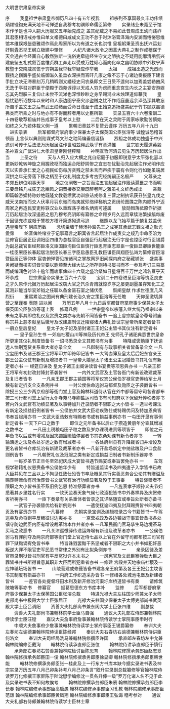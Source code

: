 <!-- { "loadSidebar": true } -->
大明世宗肃皇帝实录

序
　　我皇祖世宗肃皇帝御历凡四十有五年视我
　　祖宗列圣享国最久丰功伟绩炳燿铿鍧充满天地不可殚述自我穆考初禩即命儒臣纂修
　　实录绪业未竟至于馆本作予是也冲人嗣大历服又五年始克成之
盖其纪载之不易如此昔周成王幼而践祚其君臣相诏戒亦惟曰单文祖德曰咸成文王功不怠于时沐浴膏泽海内安澜而惓惓思维馆本维误艰毖患雅颂作焉此周家所以为有道之长也洪惟
皇祖躬秉圣资出抚兴运刬奸剔蠹丕举王纲立极建中肇修
　　人纪凡诸大政令之因革大典礼之制作咸稽谋于天会通古今经画自心毅然独断一洗俗吏牵迹经生守文之陋执之不疑用能廓清垢氛兴建废坠五礼式叙百度惟贞群工奔走以受成万姓倾心而向化卒之幽明协顺中外敉宁声教暨于交南威灵憺于穷朔盖我举我举疑应作举我
　　太祖
　　成祖丕造之光烈而觐扬之巍巍乎盛矣临御滋久虽垂衣深拱而宵旰几康之儆不忘于心诸边奏报臣下建言手批立决无滞晷刻万几稍暇则又繙经史问农桑即文王日昃不遑何以加焉盖尝勒豳风无逸于亭召对群臣于便殿于西苑谆谆以天戒人穷为虑而重念宫生内长之主宴安游娱忘其先烈朕三复仰止未尝不流涕也深惟眇眇之身早赐鸿业未烛理道仰藉我
　　皇祖忧勤所诏数年以来时和人康边圉宁泰灾沴盗贼之忧不作绍庭虽远余泽弘深其敢忘所自乎盖文王之后有武王缵绪而受命日浅至于成王始克追扬盛美纪于竹书顾朕虽德弗类而所乘之时与地亦有不得而辞者用以史臣所辑
　　实录五百六十六卷宝训二十四卷敬荐祖庙并告成事于皇考以上慰
　　二后在天之灵附于周家咏歌勤苦慎始如终之义乃若体裁义例一遵
　　累朝旧章兹不复赘云谨序  万历五年八月十九日
　进实录表
　　后军都督府掌府事少保兼太子太保英国公臣张溶等  诚惶诚恐稽首顿首  上言伏以典则贻谋式笃文孙之祜简编垂信诞扬
　　烈祖之休成功独盛于中兴遗训可传于后法法万历起居注作世昭兹绳武焕乎有章洪惟
　　世宗钦天履道英毅圣神宣文广武洪仁大孝肃皇帝刚健粹精
　　神明宣哲河清云见生万历起居注作出当
　　上圣之符
　　天与人归入应大横之兆自绍庭于初服即锐意乎太平张化瑟以更新妙乾转坤旋之用握政枢而独运合阳舒阴惨之宜志在忧勤治先起居注作光明作应天以实善承仁爱之心视民如伤每厉贪残之禁未言而声疾于震有令则化行如驰虽端居深拱之年无旁落下移之柄至于仪礼制度尤多考古宪经统嗣正名极严
　　父尊亲之孝郊丘辨位明事天享
　　地之仪阐敬一之旨而注五言起居注作箴读灏噩之书而明三要盘铭几戒陈无逸豳风之词晋接泰交赓既醉卷阿之雅虽礼文纤悉咸出
　　亲裁即篇翰游娱特称妙绝既隆文教载缵武功训旅诘戎修复三营之制执讯获丑张皇九伐之威天戈南指而交人伏辜月羽东驰而岛夷就殄络绎梯航之贡纷纶图牒之陈内顺外宁迈周家之再造民安吏称轶汉业以重辉荡乎难名炳焉可述属
　　放勋殂落祗原作祈据万历起居注改深遏密之思乃穆考亮阴即有纂修之命顾岁月久远而章牍浩繁操觚每废于因循充栋或艰于讐校方稽汗简遂恸遗弓迨
　　继照以龙飞始萃篇于麟复兹盖伏遇皇帝陛下  躬应历数
　　念切羹墙于赫汤孙监先王之成宪其承武志觐文祖之耿光爰霈
　　纶音俾终绪业于记事纂言之职寓省言起居注作成责实之规乃申命臣溶为监修官臣居正臣调阳臣四维为总裁官臣自强臣行起居注无行字是也镗臣时行臣锡爵为副总裁官臣经邦臣洛文臣国臣洵臣位臣慎行臣思育臣志皋臣一俊臣显卿臣世能臣一桂臣赓臣长春起居注脱臣长春三字臣启愚臣孔教臣谦臣凤翔臣弘诲为纂修官臣溶暨臣居正等仰体
宸衷俯殚管见按诸司之掌故网罗旧闻探内府之秘藏铺张
　盛美事务阙疑而核实词皆举要以删烦至大经大法之所存则特书屡书而不一参互考订三易藁而成编润色讨论十逾年而竣事俾四十六载之盛治粲如日星将百千万世之鸿名亘乎天坏恭成
　　世宗肃皇帝实录五百六十六卷
　　宝训二十四卷进呈臣溶等愧乏良史之才久原作允据万历起居注改窃大官之饩杀青甫就惊岁序之屡更副墨虽存知化工之莫测非能当华衮斧钺之任聊以备金匮石室之储伏愿
　　恢阐皇猷  作求世德庶几风烈衍
　　重熙累洽之图尚有典刑建长治久安之策臣溶等无任瞻
　　天仰圣激切屏营之至谨奉  表随  进以闻
　　万历五年八月十九日后军都督府掌府事少保兼太子太保英国公臣张溶等谨上表
　修纂凡例
　　一世宗皇帝以宗藩入继大统乃祖宗以来未有之事其即位礼仪及赏赉之类亦与先朝不同皆备书  一追上睿宗献皇帝尊号祔庙称宗并上慈孝献皇后徽号及改建庙制议迁陵寝诸大典礼皆世宗皇帝所亲定者备书  一册立皇后皇妃
　　皇太子太子妃及册封诸王王妃公主皆书其仪注有新定者书
　　一  皇子皇孙生书  一郊庙社稷山川等神及历代帝王  先师孔子诸祀典悉世宗皇帝所更定其仪礼制度皆备书  一诏书悉录全文其敕书有为事
　　特降或褒勉臣下抚谕远人恤刑宽贷关系重大者亦录全文
　　一凡御制有与政事相关者皆备录全文  一凡宝玺图书及诸王郡王宝将军印并印符印记皆书  一大驾卤簿及皇太后后妃东宫亲王郡王公主仪仗有新制及增损者书  一皇帝大婚皇太子诸王公主冠婚皆书其礼仪有新定者亦书  一  经筵日讲及  皇太子诸王出阁讲读皆书宴赉等项恩典亦书  一凡亲王郡王将军有初封改封降封革袭皆书
　　一内外文武官及土官各衙门有新设改建裁革及复旧者皆书
　　一凡亲王郡王郡主镇国等将军仪宾公侯伯岁禄官吏俸给军士月粮有新定折支全支条例并书
　　一封公侯伯命选驸马都督及勋臣之子袭爵皆书
一除授三公三少两京府部等衙门堂上官及翰林科道侍从官在外中都等留守司各省都布按三司行都司堂上官行太仆寺苑马寺卿盐运司皆书有司知府以下保留升俸秩者亦书若内外文武官有功绩显著及以事特加升迁录荫者不限职之大小皆书
一选举考课法有新定及损益旧例者皆书  一公侯伯并文武大臣老疾致仕或特赐优问及特加恩典皆书奉旨起用亦书  一文武大臣诰敕有特赐者书或有损益事例亦书  一屯田开垦有事例新定者书  一天下户口之数于
　　即位之元年备书以后止于攒造黄册年分查其增减之数书之
　　一凡田土税粮屯田子粒之数及岁办课税进贡等项皆于
　　即位之元年备书以后或有增减及因灾蠲豁赈恤停罢者书其农桑劝课有新令者亦书
　　一转输漕运之法及各处岁运之数有增减者书
　　一各处府州县有升降裁省归并增设及更名者皆书仓库坑冶有新建及裁革者亦书
一凡新开盐场新定中纳盐粮及户口食盐则例皆书
　　一凡朝贺礼仪及冠服之类有新定或损益旧制者书新制乐器亦书
　　一每岁圣节正旦冬至郊祀庆成大宴皆书遇节赐宴或奉旨罢免亦书  一
　　车驾视学耕籍礼仪恩赉备书公侯伯年少有
　　特旨送监读书及四夷遣子入学皆书已故大臣并见在三品以上不拘见任致仕殁皆书卒及概见其行实善恶务合公论其有赠谥及赐葬赙赠命有司治葬皆书文武官有治行功绩显著及殁于王事奉
　　特旨褒赠者不限职之大小皆书虽不系旧例乞恩
特准祭葬者亦书
　　一凡旌表孝子顺孙义夫节妇悉著其乡里姓名行实
　　一钦天监奏天象气候七政淩犯皆书中外奏祥异及庆贺修省祈祷亦书
　　一臣下奏章有关系重体者皆录之其详略随宜或奉旨处断者亦备书
　　一武官子孙袭替优给有新例则书
　　一遣使抚谕四夷及封拜赐赉皆书四夷朝贡及有宴赉亦书
　　一凡纂修
　　先朝实录宝训及编辑校录古今书籍皆书一车驾巡幸及命将剿平反叛征讨边夷亦书
　　一京营戎政及各边镇战守事宜皆备书各处镇守防边武臣内臣有增设裁革馆本作并者亦书
一凡军民衙门官马孳生马边境茶马买马之政悉书
　　一凡关津巡徼驿传递运烽堠有新设及改革者亦书
　　一公侯伯驸马有罪削夺及两京府部等衙门堂上官近侍七品以上官在外留守司都布按三司官有罪下狱黜谪宥免皆书奉
　　特旨诛戮罢黜干系惩戒者不限职之大小并书如犯奸恶叛逆大罪不限官吏军民悉书常律之外别有比拟条例亦书
　　一
　　亲录囚徒及差官审录刑狱皆书刑官有平反冤狱详本末书之
　　一风宪官及文武臣寮弹劾大臣之罪皆书并书所得旨意其职非大臣而所犯重者亦书
一修建  宫殿并天地宗庙社稷及一应神祗坛场皆书  一
　　山陵营建或修葺皆备书建各亲王府第及各王王妃公主坟皆书其制度有损益亦书
　　一内府工作织造采办皆书  一修缮各处城池屯堡及新建者皆书
　　一差官各处提督圩田水利及新开修治河渠圩岸桥道皆书有奏
　　请修筑陂塘等事亦书
　修纂官
　　据葛思德东方书库本补
　　监修
　　后军都督府掌府事少保兼太子太保英国公臣张溶总裁
　　特进光禄大夫左柱国少师兼太子太师吏部尚书中极殿大学士臣张居正
　　光禄大夫柱国少保兼太子太傅吏部尚书武英殿大学士臣吕调阳
　　资善大夫礼部尚书兼东阁大学士臣张四维
　　副总裁
　　资善大夫礼部尚书兼翰林院学士臣马自强
　　通议大夫礼部左侍郎兼翰林院侍读学士臣汪镗
　　嘉议大夫詹事府詹事兼翰林院侍读学士掌院事臣申时行
　　中顺大夫詹事府少詹事兼翰林院侍读学士掌府事臣王锡爵纂修
　　奉训大夫左春坊左谕德兼翰林院侍读臣陈经邦
　　奉训大夫右春坊右谕德兼翰林院侍讲臣何洛文
　　奉训大夫司经局洗马兼翰林院修撰臣许国
　　承直郎左春坊左中允兼翰林院编修臣戴洵
　　翰林院侍读承直郎臣张位
　　翰林院侍讲承直郎臣于慎行
　　承务郎右春坊右赞善兼翰林院检讨臣陈思育
　　翰林院修撰承务郎臣赵志皋  翰林院修撰承务郎臣田一俊  翰林院修撰承务郎臣徐显卿  翰林院修撰承务郎臣韩世能
　　翰林院修撰承务郎臣张一桂此及上一行东方书库本缺今据实录进书表及神宗实录万历五年八月己卯条补考八月己卯条言“叙升实录副总裁纂修等官翰林院侍读罗万化修撰王家屏陈于陛沈懋学编修沈一贯各升俸一级”罗万化诸人名不见于此及实录进书表不知何故俟考
　　翰林院修撰承务郎臣朱赓  翰林院修撰承务郎臣李长春  翰林院编修承事郎臣高启愚  翰林院编修承事郎臣习孔教  翰林院编修承事郎臣范谦  翰林院编修承事郎臣黄凤翔  翰林院编修承事郎臣王弘诲  稽考参对
　　通议大夫礼部右侍郎兼翰林院侍读学士臣林士章

